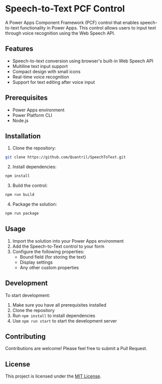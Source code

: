 # Speech-to-Text PCF Control

A Power Apps Component Framework (PCF) control that enables speech-to-text functionality in Power Apps. This control allows users to input text through voice recognition using the Web Speech API.

## Features

- Speech-to-text conversion using browser's built-in Web Speech API
- Multiline text input support
- Compact design with small icons
- Real-time voice recognition
- Support for text editing after voice input

## Prerequisites

- Power Apps environment
- Power Platform CLI
- Node.js

## Installation

1. Clone the repository:
```bash
git clone https://github.com/Quantril/SpeechToText.git
```

2. Install dependencies:
```bash
npm install
```

3. Build the control:
```bash
npm run build
```

4. Package the solution:
```bash
npm run package
```

## Usage

1. Import the solution into your Power Apps environment
2. Add the Speech-to-Text control to your form
3. Configure the following properties:
   - Bound field (for storing the text)
   - Display settings
   - Any other custom properties

## Development

To start development:

1. Make sure you have all prerequisites installed
2. Clone the repository
3. Run `npm install` to install dependencies
4. Use `npm run start` to start the development server

## Contributing

Contributions are welcome! Please feel free to submit a Pull Request.

## License

This project is licensed under the [MIT License](./LICENSE).